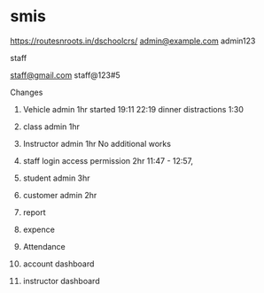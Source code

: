 # smis

https://routesnroots.in/dschoolcrs/
admin@example.com
admin123

staff

staff@gmail.com
staff@123#5

Changes

1. Vehicle admin 1hr 
    started 19:11 22:19 dinner distractions 1:30
2. class admin 1hr 
3. Instructor admin 1hr No additional works
4. staff login access permission 2hr 11:47 - 12:57,

4. student admin 3hr
5. customer admin 2hr
6. report
7. expence 
8. Attendance
8. account dashboard
9. instructor dashboard



